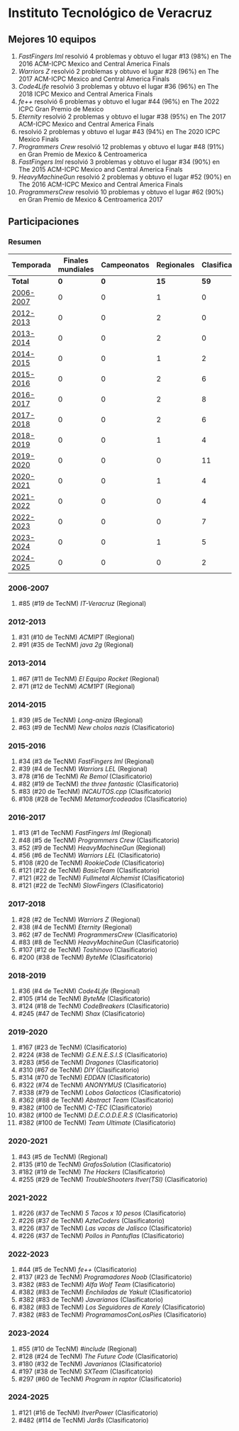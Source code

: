---
---

# Instituto Tecnológico de Veracruz

## Mejores 10 equipos

1. _FastFingers lml_ resolvió 4 problemas y obtuvo el lugar #13 (98%) en The 2016 ACM-ICPC Mexico and Central America Finals
1. _Warriors Z_ resolvió 2 problemas y obtuvo el lugar #28 (96%) en The 2017 ACM-ICPC Mexico and Central America Finals
1. _Code4Life_ resolvió 3 problemas y obtuvo el lugar #36 (96%) en The 2018 ICPC Mexico and Central America Finals
1. _fe++_ resolvió 6 problemas y obtuvo el lugar #44 (96%) en The 2022 ICPC Gran Premio de Mexico
1. _Eternity_ resolvió 2 problemas y obtuvo el lugar #38 (95%) en The 2017 ACM-ICPC Mexico and Central America Finals
1. _<CodeBreakers/>_ resolvió 2 problemas y obtuvo el lugar #43 (94%) en The 2020 ICPC Mexico Finals
1. _Programmers Crew_ resolvió 12 problemas y obtuvo el lugar #48 (91%) en Gran Premio de Mexico & Centroamerica
1. _FastFingers lml_ resolvió 3 problemas y obtuvo el lugar #34 (90%) en The 2015 ACM-ICPC Mexico and Central America Finals
1. _HeavyMachineGun_ resolvió 2 problemas y obtuvo el lugar #52 (90%) en The 2016 ACM-ICPC Mexico and Central America Finals
1. _ProgrammersCrew_ resolvió 10 problemas y obtuvo el lugar #62 (90%) en Gran Premio de Mexico & Centroamerica 2017

## Participaciones

### Resumen

| Temporada | Finales mundiales | Campeonatos | Regionales | Clasificatorios | Equipos |
| --- | --- | --- | --- | --- | --- |
| **Total** | **0** | **0** | **15** | **59** | **64** |
| [2006-2007](#2006-2007) | 0 | 0 | 1 | 0 | 1 |
| [2012-2013](#2012-2013) | 0 | 0 | 2 | 0 | 2 |
| [2013-2014](#2013-2014) | 0 | 0 | 2 | 0 | 2 |
| [2014-2015](#2014-2015) | 0 | 0 | 1 | 2 | 2 |
| [2015-2016](#2015-2016) | 0 | 0 | 2 | 6 | 6 |
| [2016-2017](#2016-2017) | 0 | 0 | 2 | 8 | 8 |
| [2017-2018](#2017-2018) | 0 | 0 | 2 | 6 | 6 |
| [2018-2019](#2018-2019) | 0 | 0 | 1 | 4 | 4 |
| [2019-2020](#2019-2020) | 0 | 0 | 0 | 11 | 11 |
| [2020-2021](#2020-2021) | 0 | 0 | 1 | 4 | 4 |
| [2021-2022](#2021-2022) | 0 | 0 | 0 | 4 | 4 |
| [2022-2023](#2022-2023) | 0 | 0 | 0 | 7 | 7 |
| [2023-2024](#2023-2024) | 0 | 0 | 1 | 5 | 5 |
| [2024-2025](#2024-2025) | 0 | 0 | 0 | 2 | 2 |

### 2006-2007

1. #85 (#19 de TecNM) _IT-Veracruz_ (Regional)

### 2012-2013

1. #31 (#10 de TecNM) _ACMIPT_ (Regional)
1. #91 (#35 de TecNM) _java 2g_ (Regional)

### 2013-2014

1. #67 (#11 de TecNM) _El Equipo Rocket_ (Regional)
1. #71 (#12 de TecNM) _ACM1PT_ (Regional)

### 2014-2015

1. #39 (#5 de TecNM) _Long-aniza_ (Regional)
1. #63 (#9 de TecNM) _New cholos nazis_ (Clasificatorio)

### 2015-2016

1. #34 (#3 de TecNM) _FastFingers lml_ (Regional)
1. #39 (#4 de TecNM) _Warriors LEL_ (Regional)
1. #78 (#16 de TecNM) _Re Bemol_ (Clasificatorio)
1. #82 (#19 de TecNM) _the three fantastic_ (Clasificatorio)
1. #83 (#20 de TecNM) _INCAUTOS.cpp_ (Clasificatorio)
1. #108 (#28 de TecNM) _Metamorfcodeados_ (Clasificatorio)

### 2016-2017

1. #13 (#1 de TecNM) _FastFingers lml_ (Regional)
1. #48 (#5 de TecNM) _Programmers Crew_ (Clasificatorio)
1. #52 (#9 de TecNM) _HeavyMachineGun_ (Regional)
1. #56 (#6 de TecNM) _Warriors LEL_ (Clasificatorio)
1. #108 (#20 de TecNM) _RookieCode_ (Clasificatorio)
1. #121 (#22 de TecNM) _BasicTeam_ (Clasificatorio)
1. #121 (#22 de TecNM) _Fullmetal Alchemist_ (Clasificatorio)
1. #121 (#22 de TecNM) _SlowFingers_ (Clasificatorio)

### 2017-2018

1. #28 (#2 de TecNM) _Warriors Z_ (Regional)
1. #38 (#4 de TecNM) _Eternity_ (Regional)
1. #62 (#7 de TecNM) _ProgrammersCrew_ (Clasificatorio)
1. #83 (#8 de TecNM) _HeavyMachineGun_ (Clasificatorio)
1. #107 (#12 de TecNM) _Toshinovo_ (Clasificatorio)
1. #200 (#38 de TecNM) _ByteMe_ (Clasificatorio)

### 2018-2019

1. #36 (#4 de TecNM) _Code4Life_ (Regional)
1. #105 (#14 de TecNM) _ByteMe_ (Clasificatorio)
1. #124 (#18 de TecNM) _CodeBreakers_ (Clasificatorio)
1. #245 (#47 de TecNM) _Shax_ (Clasificatorio)

### 2019-2020

1. #167 (#23 de TecNM) _<CodeBreakers/>_ (Clasificatorio)
1. #224 (#38 de TecNM) _G.E.N.E.S.I.S_ (Clasificatorio)
1. #283 (#56 de TecNM) _Dragones_ (Clasificatorio)
1. #310 (#67 de TecNM) _DIY_ (Clasificatorio)
1. #314 (#70 de TecNM) _EDDAN_ (Clasificatorio)
1. #322 (#74 de TecNM) _ANONYMUS_ (Clasificatorio)
1. #338 (#79 de TecNM) _Lobos Galacticos_ (Clasificatorio)
1. #362 (#88 de TecNM) _Abstract Team_ (Clasificatorio)
1. #382 (#100 de TecNM) _C-TEC_ (Clasificatorio)
1. #382 (#100 de TecNM) _D.E.C.O.D.E.R.S_ (Clasificatorio)
1. #382 (#100 de TecNM) _Team Ultimate_ (Clasificatorio)

### 2020-2021

1. #43 (#5 de TecNM) _<CodeBreakers/>_ (Regional)
1. #135 (#10 de TecNM) _GrafosSolution_ (Clasificatorio)
1. #182 (#19 de TecNM) _The Hackers_ (Clasificatorio)
1. #255 (#29 de TecNM) _TroubleShooters Itver(TSI)_ (Clasificatorio)

### 2021-2022

1. #226 (#37 de TecNM) _5 Tacos x 10 pesos_ (Clasificatorio)
1. #226 (#37 de TecNM) _AzteCoders_ (Clasificatorio)
1. #226 (#37 de TecNM) _Las vacas de Jalisco_ (Clasificatorio)
1. #226 (#37 de TecNM) _Pollos in Pantuflas_ (Clasificatorio)

### 2022-2023

1. #44 (#5 de TecNM) _fe++_ (Clasificatorio)
1. #137 (#23 de TecNM) _Programadores Noob_ (Clasificatorio)
1. #382 (#83 de TecNM) _Alfa Wolf Team_ (Clasificatorio)
1. #382 (#83 de TecNM) _Enchiladas de Yakult_ (Clasificatorio)
1. #382 (#83 de TecNM) _Javarianos_ (Clasificatorio)
1. #382 (#83 de TecNM) _Los Seguidores de Karely_ (Clasificatorio)
1. #382 (#83 de TecNM) _ProgramamosConLosPies_ (Clasificatorio)

### 2023-2024

1. #55 (#10 de TecNM) _#include<itverpower>_ (Regional)
1. #128 (#24 de TecNM) _The Future Code_ (Clasificatorio)
1. #180 (#32 de TecNM) _Javarianos_ (Clasificatorio)
1. #197 (#38 de TecNM) _SXTeam_ (Clasificatorio)
1. #297 (#60 de TecNM) _Program in raptor_ (Clasificatorio)

### 2024-2025

1. #121 (#16 de TecNM) _ItverPower_ (Clasificatorio)
1. #482 (#114 de TecNM) _Jar8s_ (Clasificatorio)



